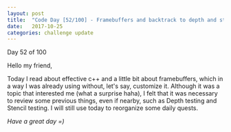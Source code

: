```yaml
---
layout: post
title:  "Code Day [52/100] - Framebuffers and backtrack to depth and stencil"
date:   2017-10-25
categories: challenge update
---
```


Day 52 of 100

Hello my friend,

Today I read about effective c++ and a little bit about framebuffers, which in a way I was already using without, let's say, customize it. Although it was a topic that interested me (what a surprise haha), I felt that it was necessary to review some previous things, even if nearby, such as Depth testing and Stencil testing. I will still use today to reorganize some daily quests.

_Have a great day =)_